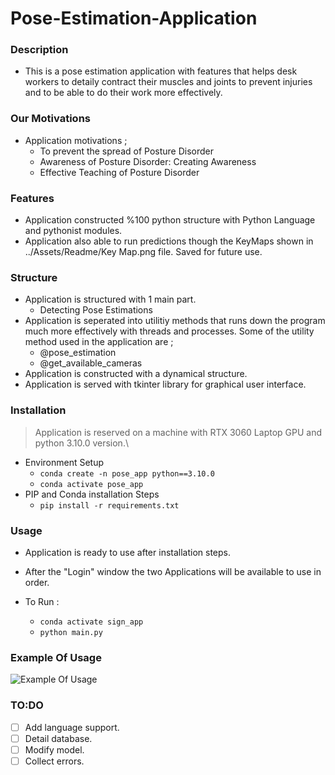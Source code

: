 # Pose-Estimation-Application

### Description
* This is a pose estimation application with features that helps desk workers to detaily contract their muscles and joints to prevent injuries and to be able to do their work more effectively.

### Our Motivations
* Application motivations ;
    - To prevent the spread of Posture Disorder
    - Awareness of Posture Disorder: Creating Awareness
    - Effective Teaching of Posture Disorder

### Features
* Application constructed %100 python structure with Python Language and pythonist modules.
* Application also able to run predictions though the KeyMaps shown in ../Assets/Readme/Key Map.png file. Saved for future use.

### Structure
* Application is structured with 1 main part.
    - Detecting Pose Estimations
* Application is seperated into utilitiy methods that runs down the program much more effectively with threads and processes. Some of the utility method used in the application are ;
    - @pose_estimation
    - @get_available_cameras
* Application is constructed with a dynamical structure.
* Application is served with tkinter library for graphical user interface.

### Installation
>Application is reserved on a machine with RTX 3060 Laptop GPU and python 3.10.0 version.\

* Environment Setup
    * `conda create -n pose_app python==3.10.0`
    * `conda activate pose_app`
* PIP and Conda installation Steps
    * `pip install -r requirements.txt`

### Usage

* Application is ready to use after installation steps.

* After the "Login" window the two Applications will be available to use in order.

* To Run :
    * `conda activate sign_app`
    * `python main.py`

### Example Of Usage

![Example Of Usage](Assets/Readme/Merged_Images.png)

### TO:DO
- [ ] Add language support.
- [ ] Detail database.
- [ ] Modify model.
- [ ] Collect errors.
